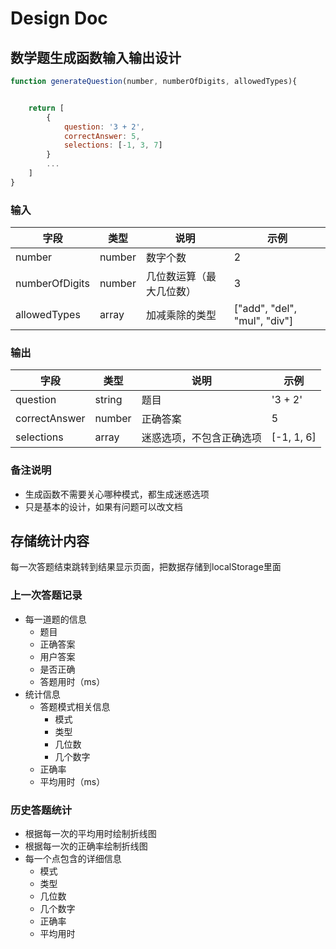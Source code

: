 # Design Doc

## 数学题生成函数输入输出设计

```javascript
function generateQuestion(number, numberOfDigits, allowedTypes){


    return [
        {
            question: '3 + 2',
            correctAnswer: 5,
            selections: [-1, 3, 7]
        }
        ...
    ]
}
```

### 输入

|  字段  | 类型  |  说明 | 示例 |
|  ---- | ----  | ----| ----  |
|  number  |  number|   数字个数 | 2|
|  numberOfDigits  | number |几位数运算（最大几位数）| 3|
|  allowedTypes  | array |  加减乘除的类型| ["add", "del", "mul", "div"] |

### 输出

|  字段  | 类型  |  说明 | 示例 |
|  ---- | ----  | ----| ----  |
|  question  |  string|   题目 | '3 + 2'|
|  correctAnswer  | number | 正确答案 | 5|
|  selections  | array |  迷惑选项，不包含正确选项| [-1, 1, 6] |

### 备注说明

+ 生成函数不需要关心哪种模式，都生成迷惑选项
+ 只是基本的设计，如果有问题可以改文档

## 存储统计内容

每一次答题结束跳转到结果显示页面，把数据存储到localStorage里面

### 上一次答题记录

+ 每一道题的信息
  + 题目
  + 正确答案
  + 用户答案
  + 是否正确
  + 答题用时（ms）
+ 统计信息
  + 答题模式相关信息
    + 模式
    + 类型
    + 几位数
    + 几个数字
  + 正确率
  + 平均用时（ms）

### 历史答题统计

+ 根据每一次的平均用时绘制折线图
+ 根据每一次的正确率绘制折线图
+ 每一个点包含的详细信息
  + 模式
  + 类型
  + 几位数
  + 几个数字
  + 正确率
  + 平均用时
